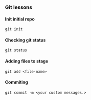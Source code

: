 ### Git lessons

#### Init initial repo

```git init```

#### Checking git status

```git status```


#### Adding files to stage

```git add <file-name>```


#### Commiting 

```git commit -m <your custom messages.>```

